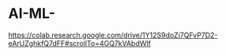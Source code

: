 # AI-ML-
https://colab.research.google.com/drive/1Y12S9doZi7QFvP7D2-eArUZghkfQ7dFF#scrollTo=4GQ7kVAbdWlf